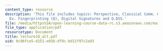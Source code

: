 ```yaml
---
content_type: resource
description: 'This file includes topics: Perspective, Classical Comm. Complexity,
  Ex. Fingerprinting (Q), Digital Signatures and Q.DSS.'
file: /media/https%3A/open-learning-course-data-rc.s3.amazonaws.com/mas-865j-quantum-information-science-spring-2006/0c96fce5d151e03bdf9cbd11f97c2a93_lecture18_alt.pdf
file_type: application/pdf
resourcetype: Document
title: lecture18_alt.pdf
uid: 0c96fce5-d151-e03b-df9c-bd11f97c2a93
---
```

